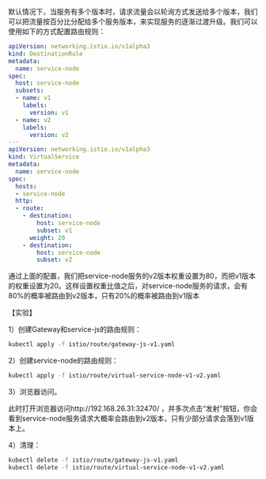 默认情况下，当服务有多个版本时，请求流量会以轮询方式发送给多个版本，我们可以把流量按百分比分配给多个服务版本，来实现服务的逐渐过渡升级。我们可以使用如下的方式配置路由规则：

```yaml
apiVersion: networking.istio.io/v1alpha3
kind: DestinationRule
metadata:
  name: service-node
spec:
  host: service-node
  subsets:
  - name: v1
    labels:
      version: v1
  - name: v2
    labels:
      version: v2
---
apiVersion: networking.istio.io/v1alpha3
kind: VirtualService
metadata:
  name: service-node
spec:
  hosts:
  - service-node
  http:
  - route:
    - destination:
        host: service-node
        subset: v1
      weight: 20
    - destination:
        host: service-node
        subset: v2

```
通过上面的配置，我们把service-node服务的v2版本权重设置为80，而把v1版本的权重设置为20。这样设置权重比值之后，对service-node服务的请求，会有80%的概率被路由到v2版本，只有20%的概率被路由到v1版本

【实验】

1）创建Gateway和service-js的路由规则：

```bash
kubectl apply -f istio/route/gateway-js-v1.yaml
```

2）创建service-node的路由规则：

```bash
kubectl apply -f istio/route/virtual-service-node-v1-v2.yaml
```

3）浏览器访问。

此时打开浏览器访问http://192.168.26.31:32470/ ，并多次点击“发射”按钮，你会看到service-node服务请求大概率会路由到v2版本，只有少部分请求会落到v1版本上。

4）清理：

```bash
kubectl delete -f istio/route/gateway-js-v1.yaml
kubectl delete -f istio/route/virtual-service-node-v1-v2.yaml
```
